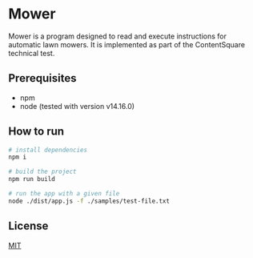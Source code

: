 # Mower

Mower is a program designed to read and execute instructions for automatic lawn mowers. It is
implemented as part of the ContentSquare technical test.

## Prerequisites

- npm
- node (tested with version v14.16.0)

## How to run

```bash
# install dependencies
npm i

# build the project
npm run build

# run the app with a given file
node ./dist/app.js -f ./samples/test-file.txt
```

## License
[MIT](https://choosealicense.com/licenses/mit/)

